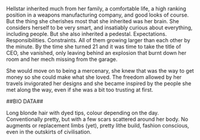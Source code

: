 Hellstar inherited much from her family, a comfortable life, a high ranking position in a weapons manufacturing company, and good looks of course. But the thing she cherishes most that she inherited was her brain. She considers herself to be very smart, and insatiably curious about everything, including people. But she also inherited a pedestal. Expectations. Responsibilities. Constraints. All of them growing larger than each other by the minute. By the time she turned 21 and it was time to take the title of CEO, she vanished, only leaving behind an explosion that burnt down her room and her mech missing from the garage.

She would move on to being a mercenary, she knew that was the way to get money so she could make what she loved. The freedom allowed by her travels invigorated her designs and she became inspired by the people she met along the way, even if she was a bit too trusting at first.

##BIO DATA##

Long blonde hair with dyed tips, colour depending on the day. Conventionally pretty, but with a few scars scattered around her body. No augments or replacement limbs (yet), pretty lithe build, fashion conscious, even in the outskirts of civilisation.